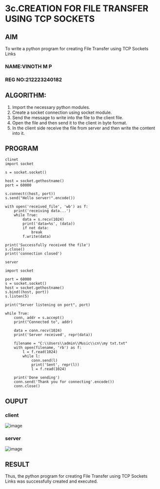 # 3c.CREATION FOR FILE TRANSFER USING TCP SOCKETS
## AIM
To write a python program for creating File Transfer using TCP Sockets Links
### NAME:VINOTH M P
### REG NO:212223240182
## ALGORITHM:
1. Import the necessary python modules.
2. Create a socket connection using socket module.
3. Send the message to write into the file to the client file.
4. Open the file and then send it to the client in byte format.
5. In the client side receive the file from server and then write the content into it.
## PROGRAM
```
clinet
import socket

s = socket.socket()

host = socket.gethostname()
port = 60000

s.connect((host, port))
s.send("Hello server!".encode())

with open('received_file', 'wb') as f:
    print('receiving data...')
    while True:
        data = s.recv(1024)
        print('data=%s', (data))
        if not data:
            break
        f.write(data)

print('Successfully received the file')
s.close()
print('connection closed')

```
```
server

import socket

port = 60000
s = socket.socket()
host = socket.gethostname()
s.bind((host, port))
s.listen(5)

print("Server listening on port", port)

while True:
    conn, addr = s.accept()
    print("Connected to", addr)
    
    data = conn.recv(1024)
    print('Server received', repr(data))

    filename = "C:\\Users\\admin\\Music\\cn\\my txt.txt"
    with open(filename, 'rb') as f:
        l = f.read(1024)
        while l:
            conn.send(l)
            print('Sent', repr(l))
            l = f.read(1024)
    
    print('Done sending')
    conn.send('Thank you for connecting'.encode())
    conn.close()

```
## OUPUT
### client
![image](https://github.com/user-attachments/assets/ba26124d-33e7-4698-bb41-9aa2c8a42472)

### server
![image](https://github.com/user-attachments/assets/9697bc9b-aa66-4e65-8e1c-e3913c2a1943)



## RESULT
Thus, the python program for creating File Transfer using TCP Sockets Links was 
successfully created and executed.
